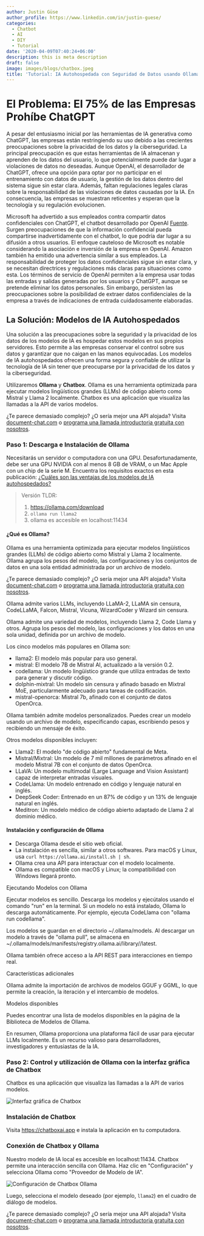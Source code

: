 ```yaml
---
author: Justin Güse
author_profile: https://www.linkedin.com/in/justin-guese/
categories:
  - Chatbot
  - AI
  - DIY
  - Tutorial
date: '2020-04-09T07:40:24+06:00'
description: this is meta description
draft: false
image: images/blogs/chatbox.jpeg
title: 'Tutorial: IA Autohospedada con Seguridad de Datos usando Ollama y Chatbox'
---
```


# El Problema: El 75% de las Empresas Prohíbe ChatGPT

A pesar del entusiasmo inicial por las herramientas de IA generativa como ChatGPT, las empresas están restringiendo su uso debido a las crecientes preocupaciones sobre la privacidad de los datos y la ciberseguridad. La principal preocupación es que estas herramientas de IA almacenan y aprenden de los datos del usuario, lo que potencialmente puede dar lugar a violaciones de datos no deseadas. Aunque OpenAI, el desarrollador de ChatGPT, ofrece una opción para optar por no participar en el entrenamiento con datos de usuario, la gestión de los datos dentro del sistema sigue sin estar clara. Además, faltan regulaciones legales claras sobre la responsabilidad de las violaciones de datos causadas por la IA. En consecuencia, las empresas se muestran reticentes y esperan que la tecnología y su regulación evolucionen.

Microsoft ha advertido a sus empleados contra compartir datos confidenciales con ChatGPT, el chatbot desarrollado por OpenAI [Fuente](https://www.businessinsider.com/chatgpt-microsoft-warns-employees-not-to-share-sensitive-data-openai-2023-1). Surgen preocupaciones de que la información confidencial pueda compartirse inadvertidamente con el chatbot, lo que podría dar lugar a su difusión a otros usuarios. El enfoque cauteloso de Microsoft es notable considerando la asociación e inversión de la empresa en OpenAI. Amazon también ha emitido una advertencia similar a sus empleados. La responsabilidad de proteger los datos confidenciales sigue sin estar clara, y se necesitan directrices y regulaciones más claras para situaciones como esta. Los términos de servicio de OpenAI permiten a la empresa usar todas las entradas y salidas generadas por los usuarios y ChatGPT, aunque se pretende eliminar los datos personales. Sin embargo, persisten las preocupaciones sobre la posibilidad de extraer datos confidenciales de la empresa a través de indicaciones de entrada cuidadosamente elaboradas.

## La Solución: Modelos de IA Autohospedados

Una solución a las preocupaciones sobre la seguridad y la privacidad de los datos de los modelos de IA es hospedar estos modelos en sus propios servidores. Esto permite a las empresas conservar el control sobre sus datos y garantizar que no caigan en las manos equivocadas. Los modelos de IA autohospedados ofrecen una forma segura y confiable de utilizar la tecnología de IA sin tener que preocuparse por la privacidad de los datos y la ciberseguridad.

Utilizaremos **Ollama** y **Chatbox**. Ollama es una herramienta optimizada para ejecutar modelos lingüísticos grandes (LLMs) de código abierto como Mistral y Llama 2 localmente. Chatbox es una aplicación que visualiza las llamadas a la API de varios modelos.

¿Te parece demasiado complejo? ¿O sería mejor una API alojada? Visita [document-chat.com](/de/) o [programa una llamada introductoria gratuita con nosotros](https://datafortress.cloud/de/contact/).

### Paso 1: Descarga e Instalación de Ollama

Necesitarás un servidor o computadora con una GPU. Desafortunadamente, debe ser una GPU NVIDIA con al menos 8 GB de VRAM, o un Mac Apple con un chip de la serie M.
Encuentra los requisitos exactos en esta publicación: [¿Cuáles son las ventajas de los modelos de IA autohospedados?](/de/blog/vorteile-von-selbst-gehosteten-ki-modellen/)

> Versión TLDR:
>
> 1. https://ollama.com/download
> 2. `ollama run llama2`
> 3. ollama es accesible en localhost:11434

#### ¿Qué es Ollama?

Ollama es una herramienta optimizada para ejecutar modelos lingüísticos grandes (LLMs) de código abierto como Mistral y Llama 2 localmente. Ollama agrupa los pesos del modelo, las configuraciones y los conjuntos de datos en una sola entidad administrada por un archivo de modelo.

¿Te parece demasiado complejo? ¿O sería mejor una API alojada? Visita [document-chat.com](/de/) o [programa una llamada introductoria gratuita con nosotros](https://datafortress.cloud/de/contact/).

Ollama admite varios LLMs, incluyendo LLaMA-2, LLaMA sin censura, CodeLLaMA, Falcon, Mistral, Vicuna, WizardCoder y Wizard sin censura.

Ollama admite una variedad de modelos, incluyendo Llama 2, Code Llama y otros. Agrupa los pesos del modelo, las configuraciones y los datos en una sola unidad, definida por un archivo de modelo.

Los cinco modelos más populares en Ollama son:

- llama2: El modelo más popular para uso general.
- mistral: El modelo 7B de Mistral AI, actualizado a la versión 0.2.
- codellama: Un modelo lingüístico grande que utiliza entradas de texto para generar y discutir código.
- dolphin-mixtral: Un modelo sin censura y afinado basado en Mixtral MoE, particularmente adecuado para tareas de codificación.
- mistral-openorca: Mistral 7b, afinado con el conjunto de datos OpenOrca.

Ollama también admite modelos personalizados. Puedes crear un modelo usando un archivo de modelo, especificando capas, escribiendo pesos y recibiendo un mensaje de éxito.

Otros modelos disponibles incluyen:

- Llama2: El modelo "de código abierto" fundamental de Meta.
- Mistral/Mixtral: Un modelo de 7 mil millones de parámetros afinado en el modelo Mistral 7B con el conjunto de datos OpenOrca.
- LLaVA: Un modelo multimodal (Large Language and Vision Assistant) capaz de interpretar entradas visuales.
- CodeLlama: Un modelo entrenado en código y lenguaje natural en inglés.
- DeepSeek Coder: Entrenado en un 87% de código y un 13% de lenguaje natural en inglés.
- Meditron: Un modelo médico de código abierto adaptado de Llama 2 al dominio médico.

#### Instalación y configuración de Ollama

- Descarga Ollama desde el sitio web oficial.
- La instalación es sencilla, similar a otros softwares. Para macOS y Linux, usa `curl https://ollama.ai/install.sh | sh`.
- Ollama crea una API para interactuar con el modelo localmente.
- Ollama es compatible con macOS y Linux; la compatibilidad con Windows llegará pronto.

Ejecutando Modelos con Ollama

Ejecutar modelos es sencillo. Descarga los modelos y ejecútalos usando el comando "run" en la terminal. Si un modelo no está instalado, Ollama lo descarga automáticamente. Por ejemplo, ejecuta CodeLlama con "ollama run codellama".

Los modelos se guardan en el directorio ~/.ollama/models. Al descargar un modelo a través de "ollama pull", se almacena en ~/.ollama/models/manifests/registry.ollama.ai/library/<model-family>/latest.

Ollama también ofrece acceso a la API REST para interacciones en tiempo real.

Características adicionales

Ollama admite la importación de archivos de modelos GGUF y GGML, lo que permite la creación, la iteración y el intercambio de modelos.

Modelos disponibles

Puedes encontrar una lista de modelos disponibles en la página de la Biblioteca de Modelos de Ollama.

En resumen, Ollama proporciona una plataforma fácil de usar para ejecutar LLMs localmente. Es un recurso valioso para desarrolladores, investigadores y entusiastas de la IA.

### Paso 2: Control y utilización de Ollama con la interfaz gráfica de Chatbox

Chatbox es una aplicación que visualiza las llamadas a la API de varios modelos.

![Interfaz gráfica de Chatbox](/images/blogs/chatbox.png)

### Instalación de Chatbox

Visita https://chatboxai.app e instala la aplicación en tu computadora.

### Conexión de Chatbox y Ollama

Nuestro modelo de IA local es accesible en localhost:11434. Chatbox permite una interacción sencilla con Ollama. Haz clic en "Configuración" y selecciona Ollama como "Proveedor de Modelo de IA".

![Configuración de Chatbox Ollama](/images/blogs/chatbox-settings.png)

Luego, selecciona el modelo deseado (por ejemplo, `llama2`) en el cuadro de diálogo de modelos.

¿Te parece demasiado complejo? ¿O sería mejor una API alojada? Visita [document-chat.com](/de/) o [programa una llamada introductoria gratuita con nosotros](https://datafortress.cloud/de/contact/).
